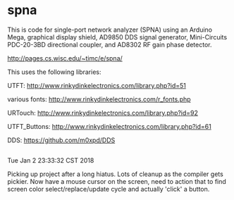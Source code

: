 # spna

This is code for single-port network analyzer (SPNA) using
an Arduino Mega, graphical display shield, AD9850 DDS signal 
generator, Mini-Circuits PDC-20-3BD directional coupler, and 
AD8302 RF gain phase detector. 

http://pages.cs.wisc.edu/~timc/e/spna/

This uses the following libraries:

UTFT: http://www.rinkydinkelectronics.com/library.php?id=51

various fonts: http://www.rinkydinkelectronics.com/r_fonts.php

URTouch: http://www.rinkydinkelectronics.com/library.php?id=92

UTFT_Buttons: http://www.rinkydinkelectronics.com/library.php?id=61

DDS: https://github.com/m0xpd/DDS

##
Tue Jan  2 23:33:32 CST 2018

Picking up project after a long hiatus.  Lots of cleanup as the 
compiler gets pickier.  Now have a mouse cursor on the screen,
need to action that to find screen color select/replace/update
cycle and actually 'click' a button.
